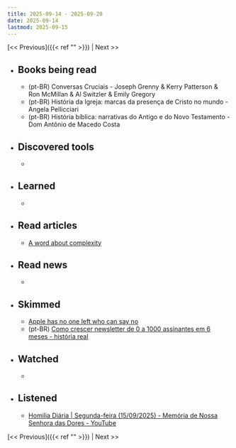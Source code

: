 ```yaml
---
title: 2025-09-14 - 2025-09-20
date: 2025-09-14
lastmod: 2025-09-15
---
```


[<< Previous]({{< ref "" >}}) | Next >>

- ## Books being read
  - (pt-BR) Conversas Cruciais - Joseph Grenny & Kerry Patterson & Ron McMillan
    & Al Switzler & Emily Gregory
  - (pt-BR) História da Igreja: marcas da presença de Cristo no mundo - Angela
    Pellicciari
  - (pt-BR) História bíblica: narrativas do Antigo e do Novo Testamento - Dom
    Antônio de Macedo Costa

- ## Discovered tools
  -

- ## Learned
  -

- ## Read articles
  - [A word about complexity](https://dillo-browser.github.io/complexity.html)

- ## Read news
  -

- ## Skimmed
  - [Apple has no one left who can say no](https://world.hey.com/dhh/apple-has-no-one-left-who-can-say-no-1a542329)
  - (pt-BR) [Como crescer newsletter de 0 a 1000 assinantes em 6 meses - história real](https://news.devquevende.com/p/de-0-a-1000-assinantes-em-6-meses)

- ## Watched
  -

- ## Listened
  - [Homilia Diária | Segunda-feira (15/09/2025) - Memória de Nossa Senhora das Dores - YouTube](https://www.youtube.com/watch?v=DlpE8ViXdMs)

[<< Previous]({{< ref "" >}}) | Next >>

